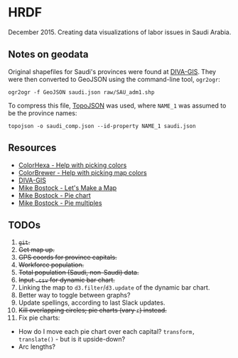HRDF
====

December 2015. Creating data visualizations of labor issues in Saudi Arabia.

## Notes on geodata

Original shapefiles for Saudi's provinces were found at [DIVA-GIS](http://www.diva-gis.org/). They were then converted to GeoJSON using the command-line tool, `ogr2ogr`:
```
ogr2ogr -f GeoJSON saudi.json raw/SAU_adm1.shp
```

To compress this file, [TopoJSON](https://github.com/mbostock/topojson) was used, where `NAME_1` was assumed to be the province names:
```
topojson -o saudi_comp.json --id-property NAME_1 saudi.json
```

## Resources
* [ColorHexa - Help with picking colors](http://www.colorhexa.com/)
* [ColorBrewer - Help with picking map colors](http://colorbrewer2.org/)
* [DIVA-GIS](http://www.diva-gis.org/)
* [Mike Bostock - Let's Make a Map](http://bost.ocks.org/mike/map/)
* [Mike Bostock - Pie chart](http://bl.ocks.org/mbostock/3887235)
* [Mike Bostock - Pie multiples](http://bl.ocks.org/mbostock/1305111)

## TODOs
1. ~~`git`.~~
2. ~~Get map up.~~
3. ~~GPS coords for province capitals.~~
4. ~~Workforce population.~~
5. ~~Total population (Saudi, non-Saudi) data.~~ 
6. ~~Input `.csv` for dynamic bar chart.~~
7. Linking the map to `d3.filter`/`d3.update` of the dynamic bar chart.
8. Better way to toggle between graphs? 
9. Update spellings, according to last Slack updates.
10. ~~Kill overlapping circles; pie charts (vary `r`) instead.~~
11. Fix pie charts:
  * How do I move each pie chart over each capital? `transform, translate()` - but is it upside-down?
  * Arc lengths?
